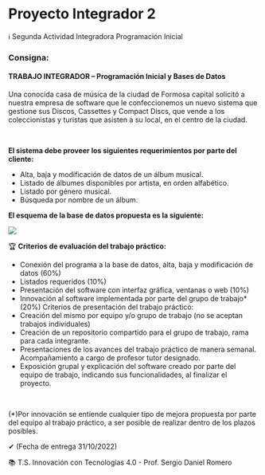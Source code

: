 # Proyecto Integrador 2

ℹ Segunda Actividad Integradora Programación Inicial 


### Consigna:

#### TRABAJO INTEGRADOR – Programación Inicial y Bases de Datos 

Una conocida casa de música de la ciudad de Formosa capital solicitó a nuestra empresa de
software que le confeccionemos un nuevo sistema que gestione sus Discos, Cassettes y
Compact Discs, que vende a los coleccionistas y turistas que asisten a su local, en el centro
de la ciudad.

<br>

**El sistema debe proveer los siguientes requerimientos por parte del cliente:**
- Alta, baja y modificación de datos de un álbum musical.
- Listado de álbumes disponibles por artista, en orden alfabético.
- Listado por género musical.
- Búsqueda por nombre de un álbum.


**El esquema de la base de datos propuesta es la siguiente:**

![](EsquemaBD.png)

🏆 **Criterios de evaluación del trabajo práctico:**

- Conexión del programa a la base de datos, alta, baja y modificación de datos (60%)
- Listados requeridos (10%)
- Presentación del software con interfaz gráfica, ventanas o web (10%)
- Innovación al software implementada por parte del grupo de trabajo* (20%)
Criterios de presentación del trabajo práctico:
- Creación del mismo por equipo y/o grupo de trabajo (no se aceptan trabajos
individuales)
- Creación de un repositorio compartido para el grupo de trabajo, rama para cada
integrante.
- Presentaciones de los avances del trabajo práctico de manera semanal.
Acompañamiento a cargo de profesor tutor designado.
- Exposición grupal y explicación del software creado por parte del equipo de trabajo,
indicando sus funcionalidades, al finalizar el proyecto.

<br>

(*)Por innovación se entiende cualquier tipo de mejora propuesta por parte del equipo al trabajo práctico, a ser
posible de realizar dentro de los plazos posibles. 

✔ (Fecha de entrega 31/10/2022)

📚 T.S. Innovación con Tecnologías 4.0 - Prof. Sergio Daniel Romero

